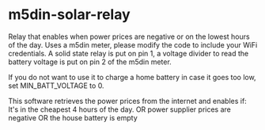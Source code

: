 # m5din-solar-relay
Relay that enables when power prices are negative or on the lowest hours of the day.
Uses a m5din meter, please modify the code to include your WiFi credentials. A solid state relay is put on pin 1,
a voltage divider to read the battery voltage is put on pin 2 of the m5din meter. 

If you do not want to use it to charge a home battery in case it goes too low, set MIN_BATT_VOLTAGE to 0.

This software retrieves the power prices from the internet and enables if:
It's in the cheapest 4 hours of the day.
OR power supplier prices are negative
OR the house battery is empty

